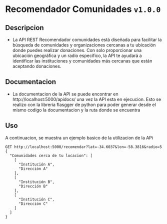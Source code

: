 # Recomendador Comunidades `v1.0.0` 

## Descripcion
* La API REST Recomendador comunidades está diseñada para facilitar la búsqueda de comunidades y organizaciones cercanas a tu ubicación donde puedes realizar donaciones. Con solo proporcionar una ubicación geográfica y un radio específico, la API te ayudará a identificar las instituciones y comunidades más cercanas que están aceptando donaciones.

## Documentacion
* La documentacion de la API se puede encontrar en http://localhost:5000/apidocs/ una vez la API esta en ejecucion. Esto se realizo con la libreria flasgger de python para poder generar desde el mismo codigo la documentacion y la ruta donde se encuentra
  
## Uso
A continuacion, se muestra un ejemplo basico de la utilizacion de la APi

```http
GET http://localhost:5000/recomendar?lat=-34.6037&lon=-58.3816&radio=5
{
  "Comunidades cerca de tu locacion": [
    [
      "Institución A",
      "Dirección A"
    ],
    [
      "Institución B",
      "Dirección B"
    ],
    [
      "Institución C",
      "Dirección C"
    ]
  ]
}
